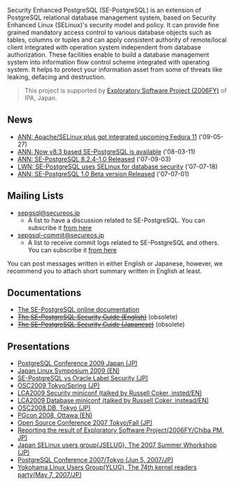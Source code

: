 Security Enhanced PostgreSQL (SE-PostgreSQL) is an extension of PostgreSQL relational database management system, based on Security Enhanced Linux (SELinux)'s security model and policy.
It can provide fine grained mandatory access control to various database objects such as tables, columns or tuples and can apply consistent authority of remote/local client integrated with operation system independent from database authorization.
These facilities enable to build a database management system into information flow control scheme integrated with operating system. It helps to protect your information asset from some of threats like leaking, defacing and
destruction.

> This project is supported by [Exploratory Software Project (2006FY)](http://www.ipa.go.jp/english/humandev/third.html) of IPA, Japan.

## News ##
  * [ANN: Apache/SELinux plus got integrated upcoming Fedora 11](http://selinuxnews.org/wp/index.php/2009/05/27/apacheselinux-plus-announced/) ('09-05-27)
  * [ANN: Now v8.3 based SE-PostgreSQL is available](http://code.google.com/p/sepgsql/wiki/NEWSRELEASE_20080311) ('08-03-11)
  * [ANN: SE-PostgreSQL 8.2.4-1.0 Released](http://code.google.com/p/sepgsql/wiki/NEWSRELEASE_20070903) ('07-09-03)
  * [LWN: SE-PostgreSQL uses SELinux for database security](http://lwn.net/Articles/242087/) ('07-07-18)
  * [ANN: SE-PostgreSQL 1.0 Beta version Released](http://code.google.com/p/sepgsql/wiki/NEWSRELEASE_20070701) ('07-07-01)

## Mailing Lists ##
  * [sepgsql@secureos.jp](mailto:sepgsql@secureos.jp)
    * A list to have a discussion related to SE-PostgreSQL. You can subscribe it [from here](http://lists.sourceforge.jp/mailman/listinfo/jsosug-sepgsql?language=en)
  * [sepgsql-commit@secureos.jp](mailto:sepgsql-commit@secureos.jp)
    * A list to receive commit logs related to SE-PostgreSQL and others. You can subscribe it [from here](http://lists.sourceforge.jp/mailman/listinfo/jsosug-sepgsql-svn?language=en)

You can post messages written in either English or Japanese, however, we recommend you to attach short summary written in English at least.

## Documentations ##
  * [The SE-PostgreSQL online documentation](http://wiki.postgresql.org/wiki/SEPostgreSQL)
  * ~~[The SE-PostgreSQL Security Guide (English)](http://sepgsql.googlecode.com/files/sepgsql_security_guide.20080214.en.pdf)~~ (obsolete)
  * ~~[The SE-PostgreSQL Security Guide (Japanese)](http://sepgsql.googlecode.com/files/sepgsql_security_guide.20080214.jp.pdf)~~ (obsolete)

## Presentations ##
  * [PostgreSQL Conference 2009 Japan (JP)](http://sepgsql.googlecode.com/files/PGcon2009JP-LAPP_SELinux.pdf)
  * [Japan Linux Symposium 2009 (EN)](http://sepgsql.googlecode.com/files/JLS2009-KaiGai-LAPP_SELinux.pdf)
  * [SE-PostgreSQL vs Oracle Label Security (JP)](http://sepgsql.googlecode.com/files/090904-jsosjk04-sepgsql-vs-ols.pdf)
  * [OSC2009 Tokyo/Spring (JP)](http://sepgsql.googlecode.com/files/OSC2009Spring-SEPGSQL.pdf)
  * [LCA2009 Security miniconf (talked by Russell Coker, insted/EN)](http://sepgsql.googlecode.com/files/LCA20090120-lapp-selinux.pdf)
  * [LCA2009 Database miniconf (talked by Russell Coker, instead/EN)](http://sepgsql.googlecode.com/files/LCA20090119-sepgsql.pdf)
  * [OSC2008.DB, Tokyo (JP)](http://sepgsql.googlecode.com/files/OSC2008.DB-sepgsql.pdf)
  * [PGcon 2008, Ottawa (EN)](http://sepgsql.googlecode.com/files/PGCON20080523.pdf)
  * [Open Source Conference 2007 Tokyo/Fall (JP)](http://sepgsql.googlecode.com/files/OSC2007Fall-SEPGSQL.pdf)
  * [Reporting the result of Exploratory Software Project(2006FY/Chiba PM, JP)](http://sepgsql.googlecode.com/files/MITOH20070907.pdf)
  * [Japan SELinux users group(JSELUG), The 2007 Summer Whorkshop (JP)](http://sepgsql.googlecode.com/files/JSELUG20070704.pdf)
  * [PostgreSQL Conference 2007/Tokyo (Jun 5, 2007/JP)](http://sepgsql.googlecode.com/files/PGCONF20070605.pdf)
  * [Yokohama Linux Users Group(YLUG), The 74th kernel readers party(May 7, 2007/JP)](http://sepgsql.googlecode.com/files/YLUG20070507.pdf)
